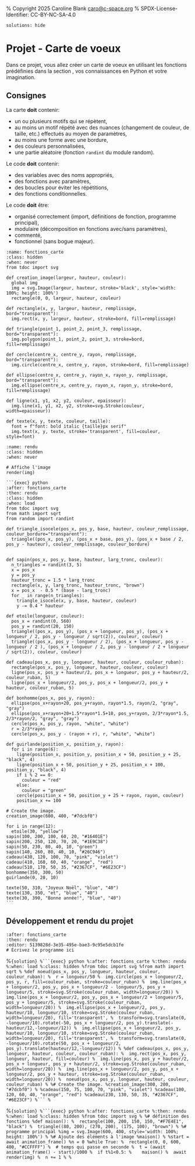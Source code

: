% Copyright 2025 Caroline Blank <caro@c-space.org>
% SPDX-License-Identifier: CC-BY-NC-SA-4.0

```{metadata}
solutions: hide
```

# Projet - Carte de voeux

Dans ce projet, vous allez créer un carte de voeux en utilisant les fonctions
prédéfinies dans la section [](fonctions-dessin.md), vos connaissances en Python
et votre imagination.

## Consignes

La carte **doit** contenir:
- un ou plusieurs motifs qui se répètent,
- au moins un motif répété avec des nuances (changement de couleur, de taille,
  etc.) effectués au moyen de paramètres,
- au moins une forme avec une bordure,
- des couleurs personnalisées,
- une partie aléatoire (fonction `randint` du module random).

Le code **doit** contenir:
- des variables avec des noms appropriés,
- des fonctions avec paramètres,
- des boucles pour éviter les répétitions,
- des fonctions conditionnelles.

Le code **doit** être:
- organisé correctement (import, définitions de fonction, programme principal),
- modulaire (décomposition en fonctions avec/sans paramètres),
- commenté,
- fonctionnel (sans bogue majeur).

```{exec} python
:name: fonctions_carte
:class: hidden
:when: never
from tdoc import svg

def creation_image(largeur, hauteur, couleur):
  global img
  img = svg.Image(largeur, hauteur, stroke='black', style='width: 100%; height: 100%')
  rectangle(0, 0, largeur, hauteur, couleur)

def rectangle(x, y, largeur, hauteur, remplissage, bord="transparent"):
  img.rect(x, y, largeur, hauteur, stroke=bord, fill=remplissage)

def triangle(point_1, point_2, point_3, remplissage, bord="transparent"):
  img.polygon(point_1, point_2, point_3, stroke=bord, fill=remplissage)

def cercle(centre_x, centre_y, rayon, remplissage, bord="transparent"):
  img.circle(centre_x, centre_y, rayon, stroke=bord, fill=remplissage)

def ellipse(centre_x, centre_y, rayon_x, rayon_y, remplissage, bord="transparent"):
  img.ellipse(centre_x, centre_y, rayon_x, rayon_y, stroke=bord, fill=remplissage)

def ligne(x1, y1, x2, y2, couleur, epaisseur):
  img.line(x1, y1, x2, y2, stroke=svg.Stroke(couleur, width=epaisseur))

def texte(x, y, texte, couleur, taille):
  font = f"font: bold italic {taille}px serif"
  img.text(x, y, texte, stroke='transparent', fill=couleur, style=font)
```

```{exec} python
:name: rendu
:class: hidden
:when: never

# Affiche l'image
render(img)
```

````{solution}
```{exec} python
:after: fonctions_carte
:then: rendu
:class: hidden
:when: load
from tdoc import svg
from math import sqrt
from random import randint

def triangle_isocele(pos_x, pos_y, base, hauteur, couleur_remplissage, couleur_bordure="transparent"):
  triangle((pos_x, pos_y), (pos_x + base, pos_y), (pos_x + base / 2, pos_y - hauteur), couleur_remplissage, couleur_bordure)


def sapin(pos_x, pos_y, base, hauteur, larg_tronc, couleur):
  n_triangles = randint(3, 5)
  x = pos_x
  y = pos_y
  hauteur_tronc = 1.5 * larg_tronc
  rectangle(x, y, larg_tronc, hauteur_tronc, "brown")
  x = pos_x  - 0.5 * (base - larg_tronc)
  for _ in range(n_triangles):
    triangle_isocele(x, y, base, hauteur, couleur)
    y -= 0.4 * hauteur

def etoile(longueur, couleur):
  pos_x = randint(0, 560)
  pos_y = randint(20, 150)
  triangle((pos_x, pos_y), (pos_x + longueur, pos_y), (pos_x + longueur / 2, pos_y - longueur / sqrt(2)), couleur, couleur)
  triangle((pos_x, pos_y - longueur / 2), (pos_x + longueur, pos_y - longueur / 2 ), (pos_x + longueur / 2, pos_y - longueur / 2 + longueur / sqrt(2)), couleur, couleur)

def cadeau(pos_x, pos_y, longueur, hauteur, couleur, couleur_ruban):
  rectangle(pos_x, pos_y, longueur, hauteur, couleur, couleur)
  ligne(pos_x, pos_y + hauteur/2, pos_x + longueur, pos_y + hauteur/2, couleur_ruban, 5)
  ligne(pos_x + longueur/2, pos_y, pos_x + longueur/2, pos_y + hauteur, couleur_ruban, 5)

def bonhomme(pos_x, pos_y, rayon):
  ellipse(pos_x+rayon+20, pos_y+rayon, rayon*1.5, rayon/2, "gray", "gray")
  ellipse(pos_x+rayon+20+1.5*rayon*1.5+10, pos_y+rayon, 2/3*rayon*1.5, 2/3*rayon/2, "gray", "gray")
  cercle(pos_x, pos_y, rayon, "white", "white")
  r = 2/3*rayon
  cercle(pos_x, pos_y - (rayon + r), r, "white", "white")

def guirlande(position_x, position_y, rayon):
  for i in range(6):
    ligne(position_x, position_y, position_x + 50, position_y + 25, "black", 4)
    ligne(position_x + 50, position_y + 25, position_x + 100, position_y, "black", 4)
    if i % 2 == 0:
      couleur = "red"
    else:
      couleur = "green"
    cercle(position_x + 50, position_y + 25 + rayon, rayon, couleur)
    position_x += 100

# Create the image.
creation_image(600, 400, "#7dcbf0")

for i in range(12):
  etoile(30, "yellow")
sapin(100, 200, 100, 60, 20, "#16401E")
sapin(200, 250, 120, 70, 20, "#1E9C38")
sapin(50, 230, 80, 40, 10, "green")
sapin(140, 260, 80, 40, 10, "#26C946")
cadeau(430, 120, 100, 70, "pink", "violet")
cadeau(410, 160, 60, 40, "orange", "red")
cadeau(510, 170, 50, 35, "#2367CF", "#6E23CF")
bonhomme(350, 300, 50)
guirlande(0, 20, 10)

texte(50, 310, "Joyeux Noël", "blue", "40")
texte(130, 350, "et", "blue", "40")
texte(30, 390, "Bonne année!", "blue", "40")
```
````

## Développement et rendu du projet

```{exec} python
:after: fonctions_carte
:then: rendu
:editor: 5139828d-3e35-495e-bae3-9c95e5dcb1fe
# Écrivez le programme ici
```



%````{solution}
%```{exec} python
%:after: fonctions_carte
%:then: rendu
%:when: load
%:class: hidden
%from tdoc import svg
%from math import sqrt
%
%def noeud(pos_x, pos_y, longueur, hauteur, couleur, couleur_ruban):
%  r = longueur/50
%  img.circle(pos_x + longueur/2, pos_y, r, fill=couleur_ruban, stroke=couleur_ruban)
%  img.line(pos_x + longueur/2, pos_y, pos_x + longueur/2 - longueur/5, pos_y + longueur/5, stroke=svg.Stroke(couleur_ruban, width=longueur/20))
%  img.line(pos_x + longueur/2, pos_y, pos_x + longueur/2 + longueur/5, pos_y + longueur/5, stroke=svg.Stroke(couleur_ruban, width=longueur/20))
%  img.ellipse(pos_x + longueur/2, pos_y, hauteur/10, longueur/10, stroke=svg.Stroke(couleur_ruban, width=longueur/20), fill='transparent',
%  transform=svg.translate(0, -longueur/10).rotate(-50, pos_x + longueur/2, pos_y).translate(-hauteur/12,-longueur/12))
%  img.ellipse(pos_x + longueur/2, pos_y, hauteur/10, longueur/10, stroke=svg.Stroke(couleur_ruban, width=longueur/20), fill='transparent',
%  transform=svg.translate(0, -longueur/10).rotate(50, pos_x + longueur/2, pos_y).translate(hauteur/12,-longueur/12))
%
%def cadeau(pos_x, pos_y, longueur, hauteur, couleur, couleur_ruban):
%  img.rect(pos_x, pos_y, longueur, hauteur, fill=couleur)
%  img.line(pos_x, pos_y + hauteur/2, pos_x + longueur, pos_y + hauteur/2, stroke=svg.Stroke(couleur_ruban, width=longueur/20))
%  img.line(pos_x + longueur/2, pos_y, pos_x + longueur/2, pos_y + hauteur, stroke=svg.Stroke(couleur_ruban, width=longueur/20))
%  noeud(pos_x, pos_y, longueur, hauteur, couleur, couleur_ruban)
%
%# Create the image.
%creation_image(300, 200, "#7dcbf0")
%
%cadeau(150, 75, 100, 70, "pink", "violet")
%cadeau(100, 120, 60, 40, "orange", "red")
%cadeau(230, 130, 50, 35, "#2367CF", "#6E23CF")
%```
%````

%````{solution}
%```{exec} python
%:after: fonctions_carte
%:then: rendu
%:when: load
%:class: hidden
%from tdoc import svg
%
%# définition des fonctions
%def maison():
%  rectangle(100, 200, 150, 150, "#F7E4E1", "black")
%  triangle((80, 200), (270, 200), (175, 100), "brown")
%
%# programme principal
%img = svg.Image(600, 400, style='width: 100%; height: 100%')
%
%# Ajoute des éléments à l'image
%maison()
%
%start = await animation_frame()
%n = 0
%while True:
%  rectangle(0, 0, 600, 400, "#CCFFFF")
%  # temps qui passe en seconde
%  t = (await animation_frame() - start)/1000
%  if t%1<0.5:
%    maison()
%  await render(img)
%  n += 1
%
%````
